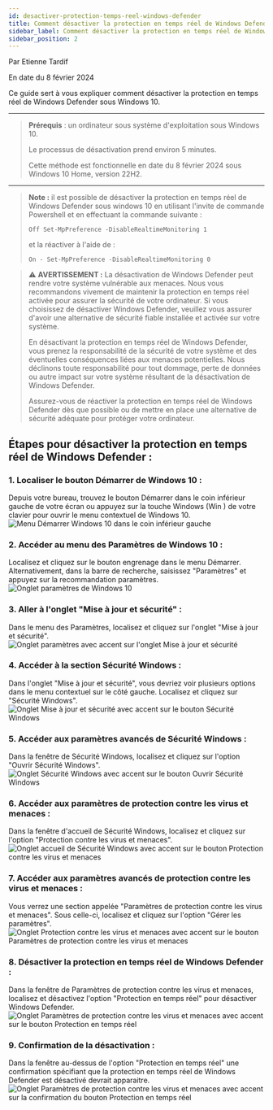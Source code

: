 ```yaml
---
id: desactiver-protection-temps-reel-windows-defender
title: Comment désactiver la protection en temps réel de Windows Defender sous Windows 10
sidebar_label: Comment désactiver la protection en temps réel de Windows Defender sous Windows 10
sidebar_position: 2
---
```

Par Etienne Tardif 

En date du 8 février 2024

Ce guide sert à vous expliquer comment désactiver la protection en temps réel de Windows Defender sous Windows 10. 

---
> **Prérequis** : un ordinateur sous système d'exploitation sous Windows 10.
>
> Le processus de désactivation prend environ 5 minutes.
> 
> Cette méthode est fonctionnelle en date du 8 février 2024 sous Windows 10 Home, version 22H2.
---
> **Note :** il est possible de désactiver la protection en temps réel de Windows Defender sous windows 10 en utilisant l'invite de commande Powershell et en effectuant la commande suivante :
> 
> ``` Off Set-MpPreference -DisableRealtimeMonitoring 1 ```
> 
> et la réactiver à l'aide de :
> 
> ``` On - Set-MpPreference -DisableRealtimeMonitoring 0 ```
>


> ⚠ **AVERTISSEMENT :** La désactivation de Windows Defender peut rendre votre système vulnérable aux menaces. Nous vous recommandons vivement de maintenir la protection en temps réel activée pour assurer la sécurité de votre ordinateur. Si vous choisissez de désactiver Windows Defender, veuillez vous assurer d'avoir une alternative de sécurité fiable installée et activée sur votre système.
>
> En désactivant la protection en temps réel de Windows Defender, vous prenez la responsabilité de la sécurité de votre système et des éventuelles conséquences liées aux menaces potentielles. Nous déclinons toute responsabilité pour tout dommage, perte de données ou autre impact sur votre système résultant de la désactivation de Windows Defender.
>
> Assurez-vous de réactiver la protection en temps réel de Windows Defender dès que possible ou de mettre en place une alternative de sécurité adéquate pour protéger votre ordinateur.

## Étapes pour désactiver la protection en temps réel de Windows Defender :

### 1. Localiser le bouton Démarrer de Windows 10 :
Depuis votre bureau, trouvez le bouton Démarrer dans le coin inférieur gauche de votre écran ou appuyez sur la touche Windows (Win ) de votre clavier pour ouvrir le menu contextuel de Windows 10.
![Menu Démarrer Windows 10 dans le coin inférieur gauche](img/1-desktop.png)

### 2. Accéder au menu des Paramètres de Windows 10 :
Localisez et cliquez sur le bouton engrenage dans le menu Démarrer. Alternativement, dans la barre de recherche, saisissez "Paramètres" et appuyez sur la recommandation paramètres.
![Onglet paramètres de Windows 10](img/2-desktop-win.png)

### 3. Aller à l'onglet "Mise à jour et sécurité" :
Dans le menu des Paramètres, localisez et cliquez sur l'onglet "Mise à jour et sécurité".
![Onglet paramètres avec accent sur l'onglet Mise à jour et sécurité](img/3-update-and-security.png)

### 4. Accéder à la section Sécurité Windows :
Dans l'onglet "Mise à jour et sécurité", vous devriez voir plusieurs options dans le menu contextuel sur le côté gauche. Localisez et cliquez sur "Sécurité Windows".
![Onglet Mise à jour et sécurité avec accent sur le bouton Sécurité Windows](img/4-windows-security.png)

### 5. Accéder aux paramètres avancés de Sécurité Windows :
Dans la fenêtre de Sécurité Windows, localisez et cliquez sur l'option "Ouvrir Sécurité Windows".
![Onglet Sécurité Windows avec accent sur le bouton Ouvrir Sécurité Windows](img/5-windows-security-settings.png)

### 6. Accéder aux paramètres de protection contre les virus et menaces :
Dans la fenêtre d'accueil de Sécurité Windows, localisez et cliquez sur l'option "Protection contre les virus et menaces".
![Onglet accueil de Sécurité Windows avec accent sur le bouton Protection contre les virus et menaces](img/6-virus-protection.png)

### 7. Accéder aux paramètres avancés de protection contre les virus et menaces :
Vous verrez une section appelée "Paramètres de protection contre les virus et menaces". Sous celle-ci, localisez et cliquez sur l'option "Gérer les paramètres".
![Onglet Protection contre les virus et menaces avec accent sur le bouton Paramètres de protection contre les virus et menaces](img/7-protection-settings.png)

### 8. Désactiver la protection en temps réel de Windows Defender :
Dans la fenêtre de Paramètres de protection contre les virus et menaces, localisez et désactivez l'option "Protection en temps réel" pour désactiver Windows Defender.
![Onglet Paramètres de protection contre les virus et menaces avec accent sur le bouton Protection en temps réel](img/8-disable-setting.png)

### 9. Confirmation de la désactivation :
Dans la fenêtre au-dessus de l'option "Protection en temps réel" une confirmation spécifiant que la protection en temps réel de Windows Defender est désactivé devrait apparaitre.
![Onglet Paramètres de protection contre les virus et menaces avec accent sur la confirmation du bouton Protection en temps réel](img/9-confirmation-warning.png)

